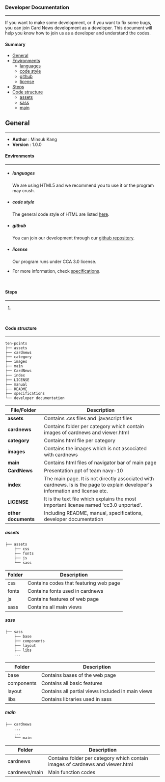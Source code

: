 ### Developer Documentation

---------------------------------------------------------------------

If you want to make some development, or if you want to fix some bugs, you can join Card News development as a developer. This document will help you know how to join us as a developer and understand the codes.

#### Summary

* [General](#general)
* [Environments](#environments)
   * [languages](#languages)
   * [code style](#code-style)
   * [github](#github)
   * [license](#license)
* [Steps](#steps)
* [Code structure](#code-structure)
   * [assets](#assets)
   * [sass](#sass)
   * [main](#main)



## General ##

------------------------------------------

- **Author**   : Minsuk Kang
- **Version**  : 1.0.0

#### Environments

--------------------------------------------

* ##### languages

  We are using HTML5 and we recommend you to use it or the program may crush.

* ##### code style

  The general code style of HTML are listed [here](#https://google.github.io/styleguide/htmlcssguide.html). 

* ##### github

  You can join our development through our [github repository](#https://sohn1029.github.io/ten-points/). 

* ##### license

  Our program runs under CCA 3.0 license.



* For more information, check [specifications](#https://github.com/navy10-of-ten-points/ten-points/blob/master/specifications.md).

  ​


#### Steps

-----------------------------------------------------

1. ​

   ​



#### Code structure

-----------------------

```html
ten-points
├── assets
├── cardnews
├── category
├── images
├── main
├── CardNews
├── index
├── LICENSE
├── manual
├── README
├── specifications
└── developer documentation
```

| File/Folder         | Description                              |
| ------------------- | ---------------------------------------- |
| **assets**          | Contains .css files and .javascript files |
| **cardnews**        | Contains folder per category which contain images of cardnews and viewer.html |
| **category**        | Contains html file per category          |
| **images**          | Contains the images which is not associated with cardnews |
| **main**            | Contains html files of navigator bar of main page |
| **CardNews**        | Presentation ppt of team navy-10         |
| **index**           | The main page. It is not directly associated with cardnews. Is is the page to explain developer's information and license etc. |
| **LICENSE**         | It is the text file which explains the most important license named 'cc3.0 unported'. |
| **other documents** | Including README, manual, specifications, developer documentation |



##### assets

```html
├── assets
    ├── css
    ├── fonts
    ├── js
    └── sass
```
| Folder | Description                            |
| ------ | -------------------------------------- |
| css    | Contains codes that featuring web page |
| fonts  | Contains fonts used in cardnews        |
| js     | Contains features of web page          |
| sass   | Contains all main views                |



##### sass

```html
├── sass
    ├── base
    ├── components
    ├── layout
    ├── libs
	...
```
| Folder     | Description                              |
| ---------- | ---------------------------------------- |
| base       | Contains bases of the web page           |
| components | Contains all basic features              |
| layout     | Contains all partial views included in main views |
| libs       | Contains libraries used in sass          |



##### main

```html
├── cardnews
	...
	...
	└── main
```

| Folder        | Description                              |
| ------------- | ---------------------------------------- |
| cardnews      | Contains folder per category which contain images of cardnews and viewer.html |
| cardnews/main | Main function codes                      |
